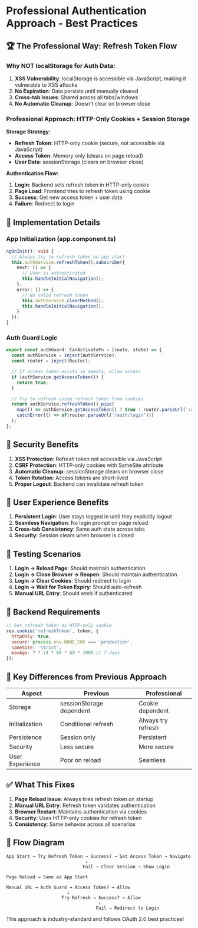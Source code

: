 # Professional Authentication Approach - Best Practices

## 🏆 **The Professional Way: Refresh Token Flow**

### **Why NOT localStorage for Auth Data:**

1. **XSS Vulnerability**: localStorage is accessible via JavaScript, making it vulnerable to XSS attacks
2. **No Expiration**: Data persists until manually cleared
3. **Cross-tab Issues**: Shared across all tabs/windows
4. **No Automatic Cleanup**: Doesn't clear on browser close

### **Professional Approach: HTTP-Only Cookies + Session Storage**

**Storage Strategy:**
- **Refresh Token**: HTTP-only cookie (secure, not accessible via JavaScript)
- **Access Token**: Memory only (clears on page reload)
- **User Data**: sessionStorage (clears on browser close)

**Authentication Flow:**
1. **Login**: Backend sets refresh token in HTTP-only cookie
2. **Page Load**: Frontend tries to refresh token using cookie
3. **Success**: Get new access token + user data
4. **Failure**: Redirect to login

## 🔧 **Implementation Details**

### **App Initialization (app.component.ts)**
```typescript
ngOnInit(): void {
  // Always try to refresh token on app start
  this.authService.refreshToken().subscribe({
    next: () => {
      // User is authenticated
      this.handleInitialNavigation();
    },
    error: () => {
      // No valid refresh token
      this.authService.clearMethod();
      this.handleInitialNavigation();
    }
  });
}
```

### **Auth Guard Logic**
```typescript
export const authGuard: CanActivateFn = (route, state) => {
  const authService = inject(AuthService);
  const router = inject(Router);

  // If access token exists in memory, allow access
  if (authService.getAccessToken()) {
    return true;
  }

  // Try to refresh using refresh token from cookies
  return authService.refreshToken().pipe(
    map(() => authService.getAccessToken() ? true : router.parseUrl('/auth/login')),
    catchError(() => of(router.parseUrl('/auth/login')))
  );
};
```

## 🔐 **Security Benefits**

1. **XSS Protection**: Refresh token not accessible via JavaScript
2. **CSRF Protection**: HTTP-only cookies with SameSite attribute
3. **Automatic Cleanup**: sessionStorage clears on browser close
4. **Token Rotation**: Access tokens are short-lived
5. **Proper Logout**: Backend can invalidate refresh token

## 🚀 **User Experience Benefits**

1. **Persistent Login**: User stays logged in until they explicitly logout
2. **Seamless Navigation**: No login prompt on page reload
3. **Cross-tab Consistency**: Same auth state across tabs
4. **Security**: Session clears when browser is closed

## 🧪 **Testing Scenarios**

1. **Login → Reload Page**: Should maintain authentication
2. **Login → Close Browser → Reopen**: Should maintain authentication
3. **Login → Clear Cookies**: Should redirect to login
4. **Login → Wait for Token Expiry**: Should auto-refresh
5. **Manual URL Entry**: Should work if authenticated

## 📝 **Backend Requirements**

```javascript
// Set refresh token as HTTP-only cookie
res.cookie('refreshToken', token, {
  httpOnly: true,
  secure: process.env.NODE_ENV === 'production',
  sameSite: 'strict',
  maxAge: 7 * 24 * 60 * 60 * 1000 // 7 days
});
```

## 🎯 **Key Differences from Previous Approach**

| Aspect | Previous | Professional |
|--------|----------|-------------|
| Storage | sessionStorage dependent | Cookie dependent |
| Initialization | Conditional refresh | Always try refresh |
| Persistence | Session only | Persistent |
| Security | Less secure | More secure |
| User Experience | Poor on reload | Seamless |

## ✅ **What This Fixes**

1. **Page Reload Issue**: Always tries refresh token on startup
2. **Manual URL Entry**: Refresh token validates authentication
3. **Browser Restart**: Maintains authentication via cookies
4. **Security**: Uses HTTP-only cookies for refresh token
5. **Consistency**: Same behavior across all scenarios

## 🔄 **Flow Diagram**

```
App Start → Try Refresh Token → Success? → Set Access Token → Navigate
                              ↓
                             Fail → Clear Session → Show Login

Page Reload → Same as App Start

Manual URL → Auth Guard → Access Token? → Allow
                       ↓
                     Try Refresh → Success? → Allow
                                   ↓
                                  Fail → Redirect to Login
```

This approach is industry-standard and follows OAuth 2.0 best practices!

